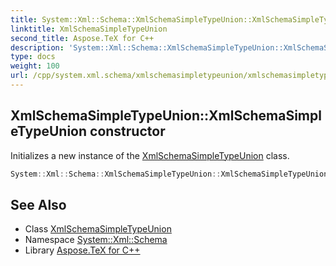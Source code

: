 ```yaml
---
title: System::Xml::Schema::XmlSchemaSimpleTypeUnion::XmlSchemaSimpleTypeUnion constructor
linktitle: XmlSchemaSimpleTypeUnion
second_title: Aspose.TeX for C++
description: 'System::Xml::Schema::XmlSchemaSimpleTypeUnion::XmlSchemaSimpleTypeUnion constructor. Initializes a new instance of the XmlSchemaSimpleTypeUnion class in C++.'
type: docs
weight: 100
url: /cpp/system.xml.schema/xmlschemasimpletypeunion/xmlschemasimpletypeunion/
---
```

## XmlSchemaSimpleTypeUnion::XmlSchemaSimpleTypeUnion constructor


Initializes a new instance of the [XmlSchemaSimpleTypeUnion](../) class.

```cpp
System::Xml::Schema::XmlSchemaSimpleTypeUnion::XmlSchemaSimpleTypeUnion()
```

## See Also

* Class [XmlSchemaSimpleTypeUnion](../)
* Namespace [System::Xml::Schema](../../)
* Library [Aspose.TeX for C++](../../../)
